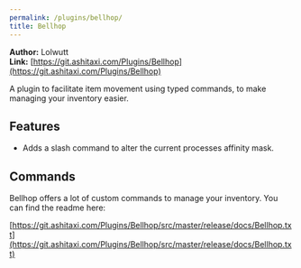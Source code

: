 ```yaml
---
permalink: /plugins/bellhop/
title: Bellhop
---
```


**Author:** Lolwutt<br/>
**Link:** [https://git.ashitaxi.com/Plugins/Bellhop](https://git.ashitaxi.com/Plugins/Bellhop)

A plugin to facilitate item movement using typed commands, to make managing your inventory easier.

## Features

  * Adds a slash command to alter the current processes affinity mask.

## Commands

Bellhop offers a lot of custom commands to manage your inventory. You can find the readme here:

[https://git.ashitaxi.com/Plugins/Bellhop/src/master/release/docs/Bellhop.txt](https://git.ashitaxi.com/Plugins/Bellhop/src/master/release/docs/Bellhop.txt)